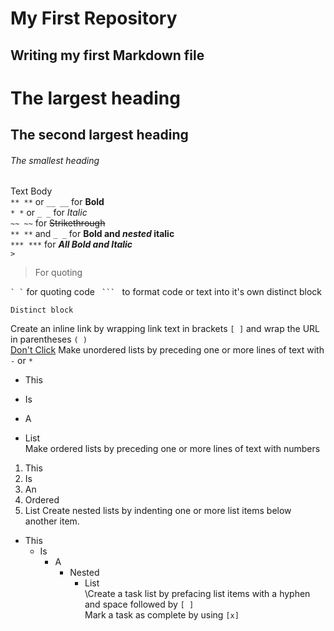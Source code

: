 
# My First Repository

## Writing my first Markdown file
        
# The largest heading
  
## The second largest heading

###### The smallest heading

Text Body  
`** **` or `__ __` for **Bold**  
`* *` or `_ _` for _Italic_  
`~~ ~~` for ~~Strikethrough~~  
`** **` and `_ _`		for **Bold and _nested_ italic**  
`*** ***` for ***All Bold and Italic***  
`>`  
>For quoting

`` ` ` `` for quoting code
`  ```  ` to format code or text into it's own distinct block
```
Distinct block
```
Create an inline link by wrapping link text in brackets `[ ]` and wrap the URL in parentheses `( )`  
[Don't Click](https://www.youtube.com/watch?v=dQw4w9WgXcQ)
Make unordered lists by preceding one or more lines of text with `-` or `*`  
* This
- Is
* A
- List  
Make ordered lists by preceding one or more lines of text with numbers
1. This
2. Is
3. An
4. Ordered
5. List
Create nested lists by indenting one or more list items below another item.  
- This
  - Is
    - A
      - Nested
        - List  
 \Create a task list by prefacing list items with a hyphen and space followed by `[ ]`  
 Mark a task as complete by using `[x]`

